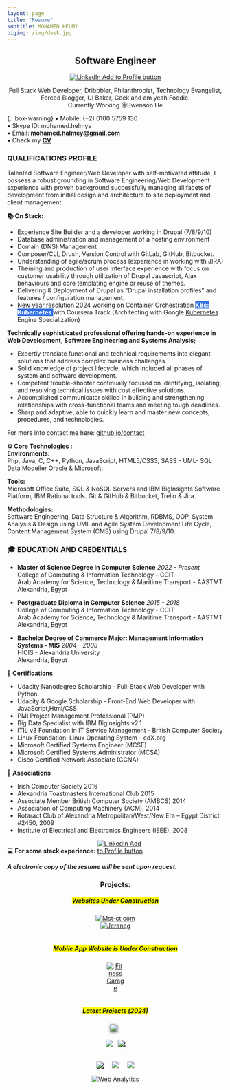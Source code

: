 ```yaml
---
layout: page
title: "Resume"
subtitle: MOHAMED HELMY
bigimg: /img/desk.jpg
---
```

<link rel="shortcut icon" type="image/png" href="/img/favicon-32x32.png">
<meta name="theme-color" content="#ffd6008c" />            

<h2 style="text-align:center;">Software Engineer</h2>
<p style="text-align:center;"><a href="https://linkedin.com/in/mohelmym" rel="nofollow" target="_blank"><img src="https://mohelmys.github.io/img/Linkedinlogo.png" alt="LinkedIn Add to Profile button"></a></p>

<p align="center"> Full Stack Web Developer, Dribbbler, Philanthropist, Technology Evangelist,<br>Forced Blogger, UI Baker, Geek and am yeah Foodie.<br> 
Currently Working @Swenson He </p> 


{: .box-warning}
• Mobile: (+2) 0100 5759 130<br/>
• Skype ID: mohamed.helmys<br/>
• Email:**<a href="mailto: mohamed.halmey@gmail.com"> mohamed.halmey@gmail.com</a>**<br/>
• Check my **<a href="https://mohelmys.github.io/resources/Mo.Helmy-CV.pdf" target="_blank">CV <i class="fa fa-spinner fa-pulse fa-1x fa-fw" aria-hidden="true"></i></a>**<br/>
 

### QUALIFICATIONS PROFILE<br/>
Talented Software Engineer/Web Developer with self-motivated attitude,
I possess a robust grounding in Software Engineering/Web Development experience with proven background successfully managing all facets of development from initial design and architecture to site deployment and client management.

**📚 On Stack:**<br>
- Experience Site Builder and a developer working in Drupal (7/8/9/10)<br>
- Database administration and management of a hosting environment<br>
- Domain (DNS) Management<br>
- Composer/CLI, Drush, Version Control with GitLab, GitHub, Bitbucket.<br>
- Understanding of agile/scrum process (experience in working with JIRA)<br>
- Theming and production of user interface experience with focus on customer usability through utilization of Drupal Javascript, Ajax behaviours and core templating engine or reuse of themes.<br>
- Delivering & Deployment of Drupal as “Drupal installation profiles” and features / configuration management.<br>
- New year resolution 2024 working on Container Orchestration <span style="background-color: #3371e3;color:White;font-weight:bold;"> K8s: Kubernetes </span> with Coursera Track (Architecting with Google <a href="https://kubernetes.io/"> Kubernetes </a> Engine Specialization) <br>

**Technically sophisticated professional offering hands-on experience in Web Development, Software Engineering and Systems Analysis;<br/>**

- Expertly translate functional and technical requirements into elegant solutions that address complex business challenges.
- Solid knowledge of project lifecycle, which included all phases of system and software development.
- Competent trouble-shooter continually focused on identifying, isolating, and resolving technical issues with cost effective solutions.
- Accomplished communicator skilled in building and strengthening relationships with cross-functional teams and meeting tough deadlines.
- Sharp and adaptive; able to quickly learn and master new concepts, procedures, and technologies.

For more info contact me here: [github.io/contact](https://mohelmys.github.io/contact)<br>


**⚙️ Core Technologies :** <br/> 
**Environments:**<br/>
Php, Java, C, C++, Python, JavaScript, HTML5/CSS3, SASS - UML- SQL Data Modeller Oracle & Microsoft.

**Tools:**<br/>
Microsoft Office Suite, SQL & NoSQL Servers and IBM BigInsights Software Platform, IBM Rational tools.
Git & GitHub & Bitbucket, Trello & Jira.

**Methodologies:**<br/>
Software Engineering, Data Structure & Algorithm, RDBMS, OOP, System Analysis & Design using UML and Agile System Development Life Cycle, Content Management System (CMS) using Drupal 7/8/9/10.

### 🎓 EDUCATION AND CREDENTIALS
-  **Master of Science Degree in Computer Science** *2022 - Present*<br/>
  College of Computing & Information Technology - CCIT<br/>
  Arab Academy for Science, Technology & Maritime Transport - AASTMT<br/>
  Alexandria, Egypt<br/>

-  **Postgraduate Diploma in Computer Science** *2015 - 2018*<br/>
  College of Computing & Information Technology - CCIT<br/>
  Arab Academy for Science, Technology & Maritime Transport - AASTMT<br/>
  Alexandria, Egypt<br/>

-  **Bachelor Degree of Commerce Major: Management Information Systems - MIS** *2004 - 2008*<br/>
  HICIS - Alexandria University<br/>
  Alexandria, Egypt<br/>

**📃 Certifications**
* Udacity Nanodegree Scholarship - Full-Stack Web Developer with Python.
* Udacity & Google Scholarship - Front-End Web Developer with JavaScript,Html/CSS
* PMI Project Management Professional (PMP)
* Big Data Specialist with IBM BigInsights v2.1
* ITIL v3 Foundation in IT Service Management - British Computer Society
* Linux Foundation: Linux Operating System - edX.org
* Microsoft Certified Systems Engineer (MCSE)
* Microsoft Certified Systems Administrator (MCSA)
* Cisco Certified Network Associate (CCNA)    

**📃 Associations**
* Irish Computer Society 2016
* Alexandria Toastmasters International Club 2015
* Associate Member British Computer Society (AMBCS) 2014
* Association of Computing Machinery (ACM), 2014
* Rotaract Club of Alexandria Metropolitan/West/New Era – Egypt District #2450, 2009
* Institute of Electrical and Electronics Engineers (IEEE), 2008


**💻 For some stack experience:** <a href="https://stackoverflow.com/users/6100705/euclid-h" rel="nofollow" target="_blank"><img src="https://mohelmys.github.io/img/Stacklogo.png" style="max-width:23%;" alt="LinkedIn Add to Profile button"></a>



***A electronic copy of the resume will be sent upon request.***<br/>

<center><h3>Projects:</h3></center> 






<center><h5><span style="background-color: #FFFF00">Websites Under Construction</span></h5></center>

<center><a href="http://mst-ct.com/" rel="nofollow" target="_blank"><img src="https://mohelmys.github.io/img/logosmall.png" alt="Mst-ct.com"></a><br>

<center><a href="http://jeraneg.co/" rel="nofollow" target="_blank"><img src="https://mohelmys.github.io/img/Jeraneg_logo.png" style="max-width:15%;" alt="Jeraneg"></a><br><br>   

<center><h5><span style="background-color: #FFFF00">Mobile App Website is Under Construction</span></h5></center>

<center><a href="https://fitnessgarage.app/" rel="nofollow" target="_blank"><img src="https://mohelmys.github.io/img/FitnessGarage.png" style="max-width:8%;" alt="FitnessGarage"></a><br><br>  

<center><h5><span style="background-color: #FFFF00">Latest Projects (2024)</span></h5></center>

<a style="text-decoration: none" href="https://www.techsoup.org/" rel="nofollow" target="_blank"><img src="https://www.techsoup.global/sites/all/modules/techsoup/ts_country_selector/assets/images/techsoup-logo.svg" style="max-width:25%;-webkit-filter: drop-shadow(5px 5px 5px #222);filter: drop-shadow(1px 2px 3px #222);"> &nbsp; <br><br>
<a style="text-decoration: none" href="https://www.techsoup.global/" rel="nofollow" target="_blank"><img src="https://www.techsoup.global/sites/all/modules/techsoup/ts_country_selector/assets/images/techsoup-global-network.svg" style="max-width:22%;"/> &nbsp;
<a style="text-decoration: none" href="https://www.techsoupeurope.org/" rel="nofollow" target="_blank"><img src="https://www.techsoupeurope.org/wp-content/themes/techsoup-2017/images/logo.png" style="max-width:50%;-webkit-filter: drop-shadow(5px 5px 5px #222);filter: drop-shadow(1px 1px 0px #000);"><br><br>

<a style="text-decoration: none" href="https://www.swensonhe.com/" rel="nofollow" target="_blank"><img src="https://assets-global.website-files.com/643464aa9aff214c54fee79a/654848c9035d486b5720aa72_Swenson%20He%20Logo.svg" style="max-width:50%;-webkit-filter: drop-shadow(8px 8px 8px #247);filter: drop-shadow(1px 1px 0px #000);"> &nbsp; &nbsp;
<a style="text-decoration: none" href="https://decarbhealthcare.com/" rel="nofollow" target="_blank"><img src="https://decarbhealthcare.com/images/logo.svg" style="max-width:30%;"/> &nbsp; &nbsp;
<a style="text-decoration: none" href="https://www.energy.ca.gov/" rel="nofollow" target="_blank"><img src="https://www.energy.ca.gov/sites/default/files/california-energy-commission-logo_0.png" style="max-width:30%;"/> <br> 


<!-- Default Statcounter code for mohelmys.github.io
https://mohelmys.github.io/ -->
<script type="text/javascript">
var sc_project=12067870; 
var sc_invisible=1; 
var sc_security="e9873027"; 
</script>
<script type="text/javascript"
src="https://www.statcounter.com/counter/counter.js"
async></script>
<noscript><div class="statcounter"><a title="Web Analytics"
href="https://statcounter.com/" target="_blank"><img
class="statcounter"
src="https://c.statcounter.com/12067870/0/e9873027/1/"
alt="Web Analytics"></a></div></noscript>
<!-- End of Statcounter Code -->

<!--- (Objects Emojis https://emojiterra.com/objects/) -->
